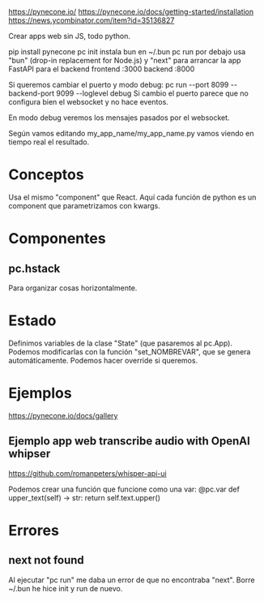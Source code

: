 https://pynecone.io/
https://pynecone.io/docs/getting-started/installation
https://news.ycombinator.com/item?id=35136827

Crear apps web sin JS, todo python.

pip install pynecone
pc init
  instala bun en ~/.bun
pc run
  por debajo usa "bun" (drop-in replacement for Node.js) y "next" para arrancar la app
  FastAPI para el backend
  frontend :3000
  backend :8000

Si queremos cambiar el puerto y modo debug:
pc run --port 8099 --backend-port 9099 --loglevel debug
Si cambio el puerto parece que no configura bien el websocket y no hace eventos.

En modo debug veremos los mensajes pasados por el websocket.

Según vamos editando my_app_name/my_app_name.py vamos viendo en tiempo real el resultado.

# Conceptos
Usa el mismo "component" que React.
Aquí cada función de python es un component que parametrizamos con kwargs.

# Componentes
## pc.hstack
Para organizar cosas horizontalmente.


# Estado
Definimos variables de la clase "State" (que pasaremos al pc.App).
Podemos modificarlas con la función "set_NOMBREVAR", que se genera automáticamente. Podemos hacer override si queremos.

# Ejemplos
https://pynecone.io/docs/gallery

## Ejemplo app web transcribe audio with OpenAI whipser
https://github.com/romanpeters/whisper-api-ui

Podemos crear una función que funcione como una var:
@pc.var
def upper_text(self) -> str:
    return self.text.upper()

# Errores
## next not found
Al ejecutar "pc run" me daba un error de que no encontraba "next".
Borre ~/.bun he hice init y run de nuevo.
